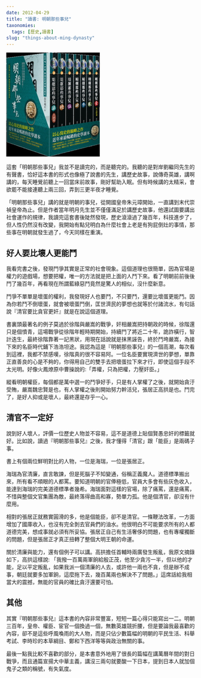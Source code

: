 ```yaml
---
date: 2012-04-29
title: "讀書: 明朝那些事兒"
taxonomies:
  tags: [歷史,讀書]
slug: "things-about-ming-dynasty"
---
```


![明朝那些事兒](/img/book/things-of-ming.jpg#book)

這套「明朝那些事兒」我並不是讀完的，而是聽完的。我聽的是對岸劉繼同先生的有聲書，恰好這本書的形式也像極了說書的先生，講歷史故事，說傳奇英雄，講啊講的，每天睡覺前聽上一回當床前故事，剛好幫助入眠。但有時候講的太精采，會欲罷不能接連聽上兩三回，弄到三更半夜才睡覺。

「明朝那些事兒」講的就是明朝的事兒，從開國皇帝朱元璋開始，一直講到末代崇禎皇帝為止。但是作者當年明月先生並不僅僅滿足於講歷史故事，他還試圖要講出社會運作的規律，我讀完這套書後陡然發現，歷史滾滾過了幾百年，科技進步了，但人性仍然沒有改變，我開始有點兒明白為什麼社會上老是有狗屁倒灶的事情，那些事在明朝就發生過了，今天同樣在重演。

## 好人要比壞人更能鬥

我看完書之後，發現鬥爭其實是正常的社會現象。這個道理也很簡單，因為官場是權力的遊戲場，想要把權，唯一的方法就是把上面的人鬥下來。看了明朝前前後後鬥了幾百年，再看現在所謂藍綠惡鬥竟然是驚人的相似，沒什麼新意。

鬥爭不單單是壞蛋的權利，我發現好人也要鬥，不只要鬥，還要比壞蛋更能鬥。因為你若鬥不倒壞蛋，就會被壞蛋鬥倒，匡世濟民的夢想也就等於付諸流水，有句話說『清官要比貪官更奸』就是在說這個道理。

書裏頭最著名的例子莫過於徐階與嚴嵩的戰爭，奸相嚴嵩把持朝政的時候，徐階還只是個憤青，這場戰爭從徐階年輕時期開始，持續鬥了將近二十年，詭詐橫行，智計迭生，最終徐階靠著一記黑狀，用現在話說就是抹黑誣告，終於鬥垮嚴嵩，為接下來的名臣時代鋪下浩浩坦途。我認為這是『明朝那些事兒』的一個高潮，每次看到這裡，我都不禁感嘆，徐階真的很不容易阿。一位名臣要實現濟世的夢想，單靠正直善良的心是不夠的，你得用自己的雙手去把壞蛋拉下來才行，即使這個手段不太光明。好像火鳳燎原中曹操說的:「弄權，只為把權，力壓奸臣。」

縱看明朝權臣，每個都是萬中選一的鬥爭好手，只是有人掌權了之後，就開始貪汙受賄，嚴嵩魏忠賢是也，有人掌權之後則開始努力幹活兒，張居正高拱是也。鬥完了，是好人抑或是壞人，最終還是存乎一心。

## 清官不一定好

說到好人壞人，評價一位歷史人物並不容易，這不是道德上貼個賢愚忠奸的標籤就好。比如說，讀過『明朝那些事兒』之後，我才懂得「清官」跟「能臣」是兩碼子事。

書上有個兩位鮮明對比的人物，一位是海瑞，一位是張居正。

海瑞為官清廉，直言敢諫，但是死腦子不知變通，俗稱正義魔人。道德標準搬出來，所有看不順眼的人都罵。要知道明朝的官俸極低，官員大多會有些灰色收入，能達到海瑞的完美道德標準者幾希。海瑞面對這樣的官場，除了痛罵，還是痛罵，不惜與整個文官集團為敵，最終落得曲高和寡，勢單力孤。他是個清官，卻沒有什麼用。

相對的張居正就務實圓滑的多，他是個能臣，卻不是清官。一條鞭法改革，一方面增加了國庫收入，也沒有完全剝去官員們的油水。他很明白不可能要求所有的人都道德完美，想成事就必須有所妥協。張居正自己有生活奢侈的問題，也有專權獨斷的問題，但是張居正才真正扭轉了整個大明王朝的命運。

關於清廉與能力，還有個例子可以講。高拱擔任首輔時兩廣發生叛亂，我原文摘錄如下，高拱這樣說: 「我撥一百萬兩軍餉給殷正茂，他至少貪污一半，但以他的才能，足以平定叛亂，如果我派一個清廉的人去，或許他一兩也不貪，但是辦不成事，朝廷就要多加軍餉，這麼拖下去，幾百萬兩也解決不了問題。」這席話給我相當大的震撼，無能的官員的確比貪汙還要可怕。

## 其他 ##

其實『明朝那些事兒』這本書的內容非常豐富，短短一篇心得只能寫出一二。明朝三百年，皇帝、權臣、宦官一個換過一個，無數英雄競折腰，但是要論我最喜歡的內容，卻不是這些呼風喚雨的大人物，而是只佔少數篇幅的明朝的平民生活、科舉考試、李時珍的本草綱目、鄭和下西洋等等與政治無關的事。

最後一點我比較不喜歡的部分，是本書意外地用了很長的篇幅在講萬曆年間的對日戰爭，而且通篇宣揚大中華主義，講沒三兩句就要酸一下日本，提到日本人就加個鬼子之類的稱號，有失氣度。
